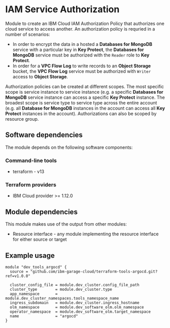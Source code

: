 # IAM Service Authorization

Module to create an IBM Cloud IAM Authorization Policy that authorizes one cloud service to access another. An authorization policy is requried in a number of scenarios:

- In order to encrypt the data in a hosted a **Databases for MongoDB** service with a particular key in **Key Protect**, the **Databases for MongoDB** service must be authorized with the `Reader` role to **Key Protect**.
- In order for a **VPC Flow Log** to write records to an **Object Storage** bucket, the **VPC Flow Log** service must be authorized with `Writer` access to **Object Storage**.

Authorization policies can be created at different scopes. The most specific scope is service instance to service instance (e.g. a specific **Databases for MongoDB** service instance can access a specific **Key Protect** instance. The broadest scope is service type to service type across the entire account (e.g. all **Database for MongoDB** instances in the account can access all **Key Protect** instances in the account). Authorizations can also be scoped by resource group.

## Software dependencies

The module depends on the following software components:

### Command-line tools

- terraform - v13

### Terraform providers

- IBM Cloud provider >= 1.12.0

## Module dependencies

This module makes use of the output from other modules:

- Resource interface - any module implementing the resource interface for either source or target

## Example usage

```hcl-terraform
module "dev_tools_argocd" {
  source = "github.com/ibm-garage-cloud/terraform-tools-argocd.git?ref=v1.0.0"

  cluster_config_file = module.dev_cluster.config_file_path
  cluster_type        = module.dev_cluster.type
  app_namespace       = module.dev_cluster_namespaces.tools_namespace_name
  ingress_subdomain   = module.dev_cluster.ingress_hostname
  olm_namespace       = module.dev_software_olm.olm_namespace
  operator_namespace  = module.dev_software_olm.target_namespace
  name                = "argocd"
}
```

